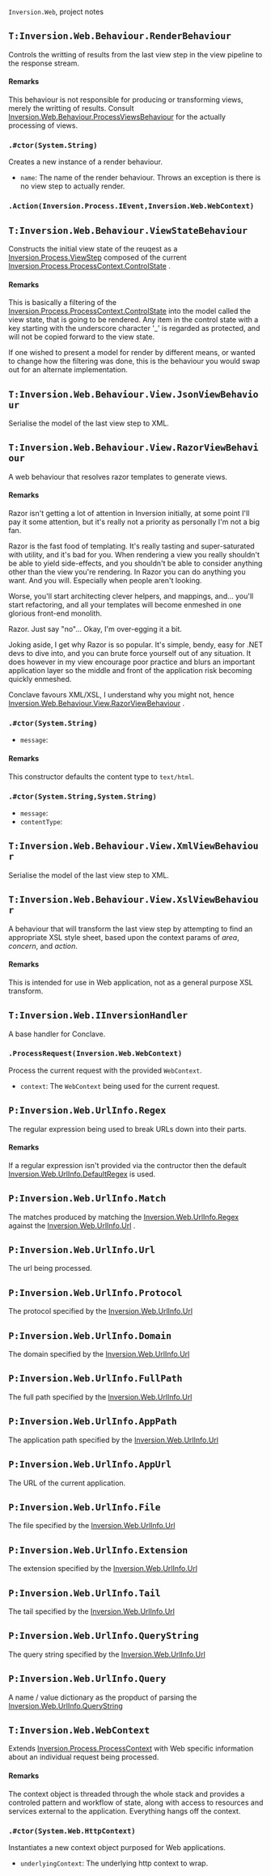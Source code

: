 `Inversion.Web`, project notes
## `T:Inversion.Web.Behaviour.RenderBehaviour`
Controls the writting of results from the last view step in the view pipeline to the response stream.

#### Remarks
This behaviour is not responsible for producing or transforming views, merely the writting of results. Consult  [Inversion.Web.Behaviour.ProcessViewsBehaviour](T-Inversion.Web.Behaviour.ProcessViewsBehaviour) for the actually processing of views.



### `.#ctor(System.String)`
Creates a new instance of a render behaviour.

* `name`: The name of the render behaviour.
Throws an exception is there is no view step to actually render.
### `.Action(Inversion.Process.IEvent,Inversion.Web.WebContext)`
## `T:Inversion.Web.Behaviour.ViewStateBehaviour`
Constructs the initial view state of the reuqest as a  [Inversion.Process.ViewStep](T-Inversion.Process.ViewStep)  composed of the current  [Inversion.Process.ProcessContext.ControlState](P-Inversion.Process.ProcessContext.ControlState) .

#### Remarks
This is basically a filtering of the  [Inversion.Process.ProcessContext.ControlState](P-Inversion.Process.ProcessContext.ControlState)  into             the model called the view state, that is going to be rendered. Any item in the control state with a key             starting with the underscore character '_' is regarded as protected, and will             not be copied forward to the view state.

If one wished to present a model for render by different means, or wanted to change how the filtering was done, this is the behaviour you would swap out for an alternate implementation.



## `T:Inversion.Web.Behaviour.View.JsonViewBehaviour`
Serialise the model of the last view step to XML.


## `T:Inversion.Web.Behaviour.View.RazorViewBehaviour`
A web behaviour that resolves razor templates to generate views.

#### Remarks
Razor isn't getting a lot of attention in Inversion initially, at some point I'll pay it some attention, but it's really not a priority as personally I'm not a big fan.

Razor is the fast food of templating. It's really tasting and super-saturated with utility, and it's bad for you. When rendering a view you really shouldn't be able to yield side-effects, and you shouldn't be able to consider anything other than the view you're rendering. In Razor you can do anything you want. And you will. Especially when people aren't looking.

Worse, you'll start architecting clever helpers, and mappings, and... you'll start refactoring, and all your templates will become enmeshed in one glorious front-end monolith.

Razor. Just say "no"... Okay, I'm over-egging it a bit.

Joking aside, I get why Razor is so popular. It's simple, bendy, easy for .NET devs to dive into, and you can brute force yourself out of any situation. It does however in my view encourage poor practice and blurs an important application layer so the middle and front of the application risk becoming quickly enmeshed.

Conclave favours XML/XSL, I understand why you might not, hence  [Inversion.Web.Behaviour.View.RazorViewBehaviour](T-Inversion.Web.Behaviour.View.RazorViewBehaviour) .



### `.#ctor(System.String)`


* `message`: 
#### Remarks
This constructor defaults the content type to `text/html`.

### `.#ctor(System.String,System.String)`


* `message`: 
* `contentType`: 

## `T:Inversion.Web.Behaviour.View.XmlViewBehaviour`
Serialise the model of the last view step to XML.


## `T:Inversion.Web.Behaviour.View.XslViewBehaviour`
A behaviour that will transform the last view step by attempting to find an appropriate XSL style sheet, based upon the context params of *area*, *concern*, and *action*. 

#### Remarks
This is intended for use in Web application, not as a general purpose XSL transform.

## `T:Inversion.Web.IInversionHandler`
A base handler for Conclave.


### `.ProcessRequest(Inversion.Web.WebContext)`
Process the current request with the provided `WebContext`.

* `context`: The `WebContext` being used for the current request.
## `P:Inversion.Web.UrlInfo.Regex`
The regular expression being used to break URLs down into their parts.

#### Remarks
If a regular expression isn't provided via the contructor then the default  [Inversion.Web.UrlInfo.DefaultRegex](F-Inversion.Web.UrlInfo.DefaultRegex)  is used.
## `P:Inversion.Web.UrlInfo.Match`
The matches produced by matching the [Inversion.Web.UrlInfo.Regex](P-Inversion.Web.UrlInfo.Regex)  against the  [Inversion.Web.UrlInfo.Url](P-Inversion.Web.UrlInfo.Url) .

## `P:Inversion.Web.UrlInfo.Url`
The url being processed.

## `P:Inversion.Web.UrlInfo.Protocol`
The protocol specified by the  [Inversion.Web.UrlInfo.Url](P-Inversion.Web.UrlInfo.Url) 

## `P:Inversion.Web.UrlInfo.Domain`
The domain specified by the  [Inversion.Web.UrlInfo.Url](P-Inversion.Web.UrlInfo.Url) 

## `P:Inversion.Web.UrlInfo.FullPath`
The full path specified by the  [Inversion.Web.UrlInfo.Url](P-Inversion.Web.UrlInfo.Url) 

## `P:Inversion.Web.UrlInfo.AppPath`
The application path specified by the  [Inversion.Web.UrlInfo.Url](P-Inversion.Web.UrlInfo.Url) 

## `P:Inversion.Web.UrlInfo.AppUrl`
The URL of the current application.

## `P:Inversion.Web.UrlInfo.File`
The file specified by the  [Inversion.Web.UrlInfo.Url](P-Inversion.Web.UrlInfo.Url) 

## `P:Inversion.Web.UrlInfo.Extension`
The extension specified by the  [Inversion.Web.UrlInfo.Url](P-Inversion.Web.UrlInfo.Url) 

## `P:Inversion.Web.UrlInfo.Tail`
The tail specified by the  [Inversion.Web.UrlInfo.Url](P-Inversion.Web.UrlInfo.Url) 

## `P:Inversion.Web.UrlInfo.QueryString`
The query string specified by the  [Inversion.Web.UrlInfo.Url](P-Inversion.Web.UrlInfo.Url) 

## `P:Inversion.Web.UrlInfo.Query`
A name / value dictionary as the propduct of parsing the  [Inversion.Web.UrlInfo.QueryString](P-Inversion.Web.UrlInfo.QueryString) 


## `T:Inversion.Web.WebContext`
Extends  [Inversion.Process.ProcessContext](T-Inversion.Process.ProcessContext)  with Web specific             information about an individual request being processed.

#### Remarks
The context object is threaded through the whole stack and provides a controled pattern and workflow of state, along with access to resources and services external to the application. Everything hangs off the context.

### `.#ctor(System.Web.HttpContext)`
Instantiates a new context object purposed for Web applications.

* `underlyingContext`: The underlying http context to wrap.
